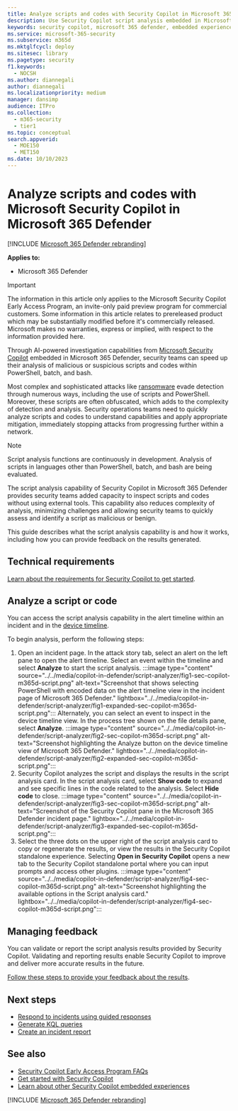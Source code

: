 ```yaml
---
title: Analyze scripts and codes with Security Copilot in Microsoft 365 Defender
description: Use Security Copilot script analysis embedded in Microsoft 365 Defender to investigate scripts and codes.
keywords: security copilot, microsoft 365 defender, embedded experience, incident summary, script analyzer, script analysis, query assistant, m365, incident report, guided response, incident response playbooks, incident response, powershell, powershell analysis, bash, batch, bash analysis, batch analysis, code analysis, code analyzer
ms.service: microsoft-365-security
ms.subservice: m365d
ms.mktglfcycl: deploy
ms.sitesec: library
ms.pagetype: security
f1.keywords:
  - NOCSH
ms.author: diannegali
author: diannegali
ms.localizationpriority: medium
manager: dansimp
audience: ITPro
ms.collection:
  - m365-security
  - tier1
ms.topic: conceptual
search.appverid:
  - MOE150
  - MET150
ms.date: 10/10/2023
---
```


# Analyze scripts and codes with Microsoft Security Copilot in Microsoft 365 Defender

[!INCLUDE [Microsoft 365 Defender rebranding](../includes/microsoft-defender.md)]

**Applies to:**

- Microsoft 365 Defender

> [!IMPORTANT]
> The information in this article only applies to the Microsoft Security Copilot Early Access Program, an invite-only paid preview program for commercial customers. Some information in this article relates to prereleased product which may be substantially modified before it's commercially released. Microsoft makes no warranties, express or implied, with respect to the information provided here.

Through AI-powered investigation capabilities from [Microsoft Security Copilot](/copilot/microsoft-365-copilot-overview.md) embedded in Microsoft 365 Defender, security teams can speed up their analysis of malicious or suspicious scripts and codes within PowerShell, batch, and bash.

Most complex and sophisticated attacks like [ransomware](/security/ransomware) evade detection through numerous ways, including the use of scripts and PowerShell. Moreover, these scripts are often obfuscated, which adds to the complexity of detection and analysis. Security operations teams need to quickly analyze scripts and codes to understand capabilities and apply appropriate mitigation, immediately stopping attacks from progressing further within a network.

> [!NOTE]
> Script analysis functions are continuously in development. Analysis of scripts in languages other than PowerShell, batch, and bash are being evaluated.

The script analysis capability of Security Copilot in Microsoft 365 Defender provides security teams added capacity to inspect scripts and codes without using external tools. This capability also reduces complexity of analysis, minimizing challenges and allowing security teams to quickly assess and identify a script as malicious or benign.

This guide describes what the script analysis capability is and how it works, including how you can provide feedback on the results generated.

## Technical requirements

[Learn about the requirements for Security Copilot to get started](/copilot/microsoft-365-copilot-requirements.md).

## Analyze a script or code

You can access the script analysis capability in the alert timeline within an incident and in the [device timeline](/defender-endpoint/device-timeline-event-flag.md).

To begin analysis, perform the following steps:

1. Open an incident page. In the attack story tab, select an alert on the left pane to open the alert timeline. Select an event within the timeline and select **Analyze** to start the script analysis.
:::image type="content" source="../../media/copilot-in-defender/script-analyzer/fig1-sec-copilot-m365d-script.png" alt-text="Screenshot that shows selecting PowerShell with encoded data on the alert timeline view in the incident page of Microsoft 365 Defender." lightbox="../../media/copilot-in-defender/script-analyzer/fig1-expanded-sec-copilot-m365d-script.png":::
Alternately, you can select an event to inspect in the device timeline view. In the process tree shown on the file details pane, select **Analyze**.
:::image type="content" source="../../media/copilot-in-defender/script-analyzer/fig2-sec-copilot-m365d-script.png" alt-text="Screenshot highlighting the Analyze button on the device timeline view of Microsoft 365 Defender." lightbox="../../media/copilot-in-defender/script-analyzer/fig2-expanded-sec-copilot-m365d-script.png":::
2. Security Copilot analyzes the script and displays the results in the script analysis card. In the script analysis card, select **Show code** to expand and see specific lines in the code related to the analysis. Select **Hide code** to close.
:::image type="content" source="../../media/copilot-in-defender/script-analyzer/fig3-sec-copilot-m365d-script.png" alt-text="Screenshot of the Security Copilot pane in the Microsoft 365 Defender incident page." lightbox="../../media/copilot-in-defender/script-analyzer/fig3-expanded-sec-copilot-m365d-script.png":::
3. Select the three dots on the upper right of the script analysis card to copy or regenerate the results, or view the results in the Security Copilot standalone experience. Selecting **Open in Security Copilot** opens a new tab to the Security Copilot standalone portal where you can input prompts and access other plugins.
:::image type="content" source="../../media/copilot-in-defender/script-analyzer/fig4-sec-copilot-m365d-script.png" alt-text="Screenshot highlighting the available options in the Script analysis card." lightbox="../../media/copilot-in-defender/script-analyzer/fig4-sec-copilot-m365d-script.png":::

## Managing feedback

You can validate or report the script analysis results provided by Security Copilot. Validating and reporting results enable Security Copilot to improve and deliver more accurate results in the future.

[Follow these steps to provide your feedback about the results](security-copilot-in-microsoft-365-defender.md#providing-feedback).

## Next steps

- [Respond to incidents using guided responses](security-copilot-m365d-guided-response.md)
- [Generate KQL queries](advanced-hunting-security-copilot.md)
- [Create an incident report](security-copilot-m365d-create-incident-report.md)

## See also
- [Security Copilot Early Access Program FAQs](/security-copilot/faq-security-copilot.md)
- [Get started with Security Copilot](/security-copilot/get-started-security-copilot.md)
- [Learn about other Security Copilot embedded experiences](/security-copilot/experiences-security-copilot.md)

[!INCLUDE [Microsoft 365 Defender rebranding](../../includes/defender-m3d-techcommunity.md)]